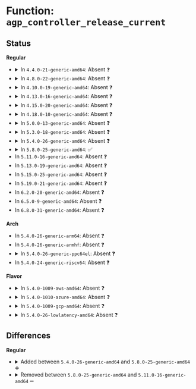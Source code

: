 # Function: <code>agp_controller_release_current</code>

## Status
<b>Regular</b>
<ul>
<li>
<details>
<summary>In <code>4.4.0-21-generic-amd64</code>: Absent ❓</summary>

```json
{
  "name": "agp_controller_release_current",
  "collision_type": "Unique Static",
  "inline_type": "Selective",
  "funcs": [
    {
      "addr": 18446744071584201184,
      "name": "agp_controller_release_current",
      "external": false,
      "loc": "drivers/char/agp/frontend.c:425",
      "file": "drivers/char/agp/frontend.c",
      "inline": "not declared, inlined",
      "caller_inline": [],
      "caller_func": [
        "drivers/char/agp/frontend.c:agp_release",
        "drivers/char/agp/frontend.c:agp_ioctl"
      ]
    }
  ],
  "symbols": [
    {
      "addr": 18446744071584201184,
      "name": "agp_controller_release_current.isra.7",
      "section": ".text",
      "bind": "STB_LOCAL",
      "size": 97
    }
  ]
}
```
</details>
</li>
<li>
<details>
<summary>In <code>4.8.0-22-generic-amd64</code>: Absent ❓</summary>

```json
{
  "name": "agp_controller_release_current",
  "collision_type": "Unique Static",
  "inline_type": "Selective",
  "funcs": [
    {
      "addr": 18446744071584540448,
      "name": "agp_controller_release_current",
      "external": false,
      "loc": "drivers/char/agp/frontend.c:425",
      "file": "drivers/char/agp/frontend.c",
      "inline": "not declared, inlined",
      "caller_inline": [],
      "caller_func": [
        "drivers/char/agp/frontend.c:agp_ioctl",
        "drivers/char/agp/frontend.c:agp_release"
      ]
    }
  ],
  "symbols": [
    {
      "addr": 18446744071584540448,
      "name": "agp_controller_release_current.isra.9",
      "section": ".text",
      "bind": "STB_LOCAL",
      "size": 97
    }
  ]
}
```
</details>
</li>
<li>
<details>
<summary>In <code>4.10.0-19-generic-amd64</code>: Absent ❓</summary>

```json
{
  "name": "agp_controller_release_current",
  "collision_type": "Unique Static",
  "inline_type": "Selective",
  "funcs": [
    {
      "addr": 18446744071584722400,
      "name": "agp_controller_release_current",
      "external": false,
      "loc": "drivers/char/agp/frontend.c:425",
      "file": "drivers/char/agp/frontend.c",
      "inline": "not declared, inlined",
      "caller_inline": [],
      "caller_func": [
        "drivers/char/agp/frontend.c:agp_ioctl",
        "drivers/char/agp/frontend.c:agp_release"
      ]
    }
  ],
  "symbols": [
    {
      "addr": 18446744071584722400,
      "name": "agp_controller_release_current.isra.9",
      "section": ".text",
      "bind": "STB_LOCAL",
      "size": 97
    }
  ]
}
```
</details>
</li>
<li>
<details>
<summary>In <code>4.13.0-16-generic-amd64</code>: Absent ❓</summary>

```json
{
  "name": "agp_controller_release_current",
  "collision_type": "Unique Static",
  "inline_type": "Selective",
  "funcs": [
    {
      "addr": 18446744071584804416,
      "name": "agp_controller_release_current",
      "external": false,
      "loc": "drivers/char/agp/frontend.c:425",
      "file": "drivers/char/agp/frontend.c",
      "inline": "not declared, inlined",
      "caller_inline": [],
      "caller_func": [
        "drivers/char/agp/frontend.c:agp_ioctl",
        "drivers/char/agp/frontend.c:agp_release"
      ]
    }
  ],
  "symbols": [
    {
      "addr": 18446744071584804416,
      "name": "agp_controller_release_current.isra.7",
      "section": ".text",
      "bind": "STB_LOCAL",
      "size": 97
    }
  ]
}
```
</details>
</li>
<li>
<details>
<summary>In <code>4.15.0-20-generic-amd64</code>: Absent ❓</summary>

```json
{
  "name": "agp_controller_release_current",
  "collision_type": "Unique Static",
  "inline_type": "Selective",
  "funcs": [
    {
      "addr": 18446744071585225136,
      "name": "agp_controller_release_current",
      "external": false,
      "loc": "drivers/char/agp/frontend.c:425",
      "file": "drivers/char/agp/frontend.c",
      "inline": "not declared, inlined",
      "caller_inline": [],
      "caller_func": [
        "drivers/char/agp/frontend.c:agp_ioctl",
        "drivers/char/agp/frontend.c:agp_release"
      ]
    }
  ],
  "symbols": [
    {
      "addr": 18446744071585225136,
      "name": "agp_controller_release_current.isra.7",
      "section": ".text",
      "bind": "STB_LOCAL",
      "size": 97
    }
  ]
}
```
</details>
</li>
<li>
<details>
<summary>In <code>4.18.0-10-generic-amd64</code>: Absent ❓</summary>

```json
{
  "name": "agp_controller_release_current",
  "collision_type": "Unique Static",
  "inline_type": "Selective",
  "funcs": [
    {
      "addr": 18446744071585462064,
      "name": "agp_controller_release_current",
      "external": false,
      "loc": "drivers/char/agp/frontend.c:425",
      "file": "drivers/char/agp/frontend.c",
      "inline": "not declared, inlined",
      "caller_inline": [],
      "caller_func": [
        "drivers/char/agp/frontend.c:agp_ioctl",
        "drivers/char/agp/frontend.c:agp_release"
      ]
    }
  ],
  "symbols": [
    {
      "addr": 18446744071585462064,
      "name": "agp_controller_release_current.isra.10",
      "section": ".text",
      "bind": "STB_LOCAL",
      "size": 97
    }
  ]
}
```
</details>
</li>
<li>
<details>
<summary>In <code>5.0.0-13-generic-amd64</code>: Absent ❓</summary>

```json
{
  "name": "agp_controller_release_current",
  "collision_type": "Unique Static",
  "inline_type": "Selective",
  "funcs": [
    {
      "addr": 18446744071585585648,
      "name": "agp_controller_release_current",
      "external": false,
      "loc": "drivers/char/agp/frontend.c:425",
      "file": "drivers/char/agp/frontend.c",
      "inline": "not declared, inlined",
      "caller_inline": [],
      "caller_func": [
        "drivers/char/agp/frontend.c:agp_ioctl",
        "drivers/char/agp/frontend.c:agp_release"
      ]
    }
  ],
  "symbols": [
    {
      "addr": 18446744071585585648,
      "name": "agp_controller_release_current.isra.10",
      "section": ".text",
      "bind": "STB_LOCAL",
      "size": 97
    }
  ]
}
```
</details>
</li>
<li>
<details>
<summary>In <code>5.3.0-18-generic-amd64</code>: Absent ❓</summary>

```json
{
  "name": "agp_controller_release_current",
  "collision_type": "Unique Static",
  "inline_type": "Selective",
  "funcs": [
    {
      "addr": 18446744071585805728,
      "name": "agp_controller_release_current",
      "external": false,
      "loc": "drivers/char/agp/frontend.c:425",
      "file": "drivers/char/agp/frontend.c",
      "inline": "not declared, inlined",
      "caller_inline": [],
      "caller_func": [
        "drivers/char/agp/frontend.c:agp_ioctl",
        "drivers/char/agp/frontend.c:agp_release"
      ]
    }
  ],
  "symbols": [
    {
      "addr": 18446744071585805728,
      "name": "agp_controller_release_current.isra.0",
      "section": ".text",
      "bind": "STB_LOCAL",
      "size": 97
    }
  ]
}
```
</details>
</li>
<li>
<details>
<summary>In <code>5.4.0-26-generic-amd64</code>: Absent ❓</summary>

```json
{
  "name": "agp_controller_release_current",
  "collision_type": "Unique Static",
  "inline_type": "Selective",
  "funcs": [
    {
      "addr": 18446744071585948464,
      "name": "agp_controller_release_current",
      "external": false,
      "loc": "drivers/char/agp/frontend.c:425",
      "file": "drivers/char/agp/frontend.c",
      "inline": "not declared, inlined",
      "caller_inline": [],
      "caller_func": [
        "drivers/char/agp/frontend.c:agp_ioctl",
        "drivers/char/agp/frontend.c:agp_release"
      ]
    }
  ],
  "symbols": [
    {
      "addr": 18446744071585948464,
      "name": "agp_controller_release_current.isra.0",
      "section": ".text",
      "bind": "STB_LOCAL",
      "size": 97
    }
  ]
}
```
</details>
</li>
<li>
<details>
<summary>In <code>5.8.0-25-generic-amd64</code>: ✅</summary>

```c
void agp_controller_release_current(struct agp_controller * controller, struct agp_file_private * controller_priv)
```

```json
{
  "name": "agp_controller_release_current",
  "collision_type": "Unique Static",
  "inline_type": "No",
  "funcs": [
    {
      "addr": 18446744071586687104,
      "name": "agp_controller_release_current",
      "external": false,
      "loc": "drivers/char/agp/frontend.c:423",
      "file": "drivers/char/agp/frontend.c",
      "inline": "seen, unknown",
      "caller_inline": [],
      "caller_func": [
        "drivers/char/agp/frontend.c:agp_ioctl",
        "drivers/char/agp/frontend.c:agp_release"
      ]
    }
  ],
  "symbols": [
    {
      "addr": 18446744071586687104,
      "name": "agp_controller_release_current",
      "section": ".text",
      "bind": "STB_LOCAL",
      "size": 98
    }
  ]
}
```
</details>
</li>
<li>
In <code>5.11.0-16-generic-amd64</code>: Absent ❓
</li>
<li>
In <code>5.13.0-19-generic-amd64</code>: Absent ❓
</li>
<li>
In <code>5.15.0-25-generic-amd64</code>: Absent ❓
</li>
<li>
In <code>5.19.0-21-generic-amd64</code>: Absent ❓
</li>
<li>
In <code>6.2.0-20-generic-amd64</code>: Absent ❓
</li>
<li>
In <code>6.5.0-9-generic-amd64</code>: Absent ❓
</li>
<li>
In <code>6.8.0-31-generic-amd64</code>: Absent ❓
</li>
</ul>
<b>Arch</b>
<ul>
<li>
In <code>5.4.0-26-generic-arm64</code>: Absent ❓
</li>
<li>
In <code>5.4.0-26-generic-armhf</code>: Absent ❓
</li>
<li>
<details>
<summary>In <code>5.4.0-26-generic-ppc64el</code>: Absent ❓</summary>

```json
{
  "name": "agp_controller_release_current",
  "collision_type": "Unique Static",
  "inline_type": "Selective",
  "funcs": [
    {
      "addr": 13835058055291940352,
      "name": "agp_controller_release_current",
      "external": false,
      "loc": "drivers/char/agp/frontend.c:425",
      "file": "drivers/char/agp/frontend.c",
      "inline": "not declared, inlined",
      "caller_inline": [],
      "caller_func": [
        "drivers/char/agp/frontend.c:agp_ioctl",
        "drivers/char/agp/frontend.c:agp_release"
      ]
    }
  ],
  "symbols": [
    {
      "addr": 13835058055291940352,
      "name": "agp_controller_release_current.isra.0",
      "section": ".text",
      "bind": "STB_LOCAL",
      "size": 224
    }
  ]
}
```
</details>
</li>
<li>
In <code>5.4.0-24-generic-riscv64</code>: Absent ❓
</li>
</ul>
<b>Flavor</b>
<ul>
<li>
<details>
<summary>In <code>5.4.0-1009-aws-amd64</code>: Absent ❓</summary>

```json
{
  "name": "agp_controller_release_current",
  "collision_type": "Unique Static",
  "inline_type": "Selective",
  "funcs": [
    {
      "addr": 18446744071585709440,
      "name": "agp_controller_release_current",
      "external": false,
      "loc": "drivers/char/agp/frontend.c:425",
      "file": "drivers/char/agp/frontend.c",
      "inline": "not declared, inlined",
      "caller_inline": [],
      "caller_func": [
        "drivers/char/agp/frontend.c:agp_ioctl",
        "drivers/char/agp/frontend.c:agp_release"
      ]
    }
  ],
  "symbols": [
    {
      "addr": 18446744071585709440,
      "name": "agp_controller_release_current.isra.0",
      "section": ".text",
      "bind": "STB_LOCAL",
      "size": 97
    }
  ]
}
```
</details>
</li>
<li>
<details>
<summary>In <code>5.4.0-1010-azure-amd64</code>: Absent ❓</summary>

```json
{
  "name": "agp_controller_release_current",
  "collision_type": "Unique Static",
  "inline_type": "Selective",
  "funcs": [
    {
      "addr": 18446744071585568640,
      "name": "agp_controller_release_current",
      "external": false,
      "loc": "drivers/char/agp/frontend.c:425",
      "file": "drivers/char/agp/frontend.c",
      "inline": "not declared, inlined",
      "caller_inline": [],
      "caller_func": [
        "drivers/char/agp/frontend.c:agp_ioctl",
        "drivers/char/agp/frontend.c:agp_release"
      ]
    }
  ],
  "symbols": [
    {
      "addr": 18446744071585568640,
      "name": "agp_controller_release_current.isra.0",
      "section": ".text",
      "bind": "STB_LOCAL",
      "size": 97
    }
  ]
}
```
</details>
</li>
<li>
<details>
<summary>In <code>5.4.0-1009-gcp-amd64</code>: Absent ❓</summary>

```json
{
  "name": "agp_controller_release_current",
  "collision_type": "Unique Static",
  "inline_type": "Selective",
  "funcs": [
    {
      "addr": 18446744071585898480,
      "name": "agp_controller_release_current",
      "external": false,
      "loc": "drivers/char/agp/frontend.c:425",
      "file": "drivers/char/agp/frontend.c",
      "inline": "not declared, inlined",
      "caller_inline": [],
      "caller_func": [
        "drivers/char/agp/frontend.c:agp_ioctl",
        "drivers/char/agp/frontend.c:agp_release"
      ]
    }
  ],
  "symbols": [
    {
      "addr": 18446744071585898480,
      "name": "agp_controller_release_current.isra.0",
      "section": ".text",
      "bind": "STB_LOCAL",
      "size": 97
    }
  ]
}
```
</details>
</li>
<li>
<details>
<summary>In <code>5.4.0-26-lowlatency-amd64</code>: Absent ❓</summary>

```json
{
  "name": "agp_controller_release_current",
  "collision_type": "Unique Static",
  "inline_type": "Selective",
  "funcs": [
    {
      "addr": 18446744071586006464,
      "name": "agp_controller_release_current",
      "external": false,
      "loc": "drivers/char/agp/frontend.c:425",
      "file": "drivers/char/agp/frontend.c",
      "inline": "not declared, inlined",
      "caller_inline": [],
      "caller_func": [
        "drivers/char/agp/frontend.c:agp_ioctl",
        "drivers/char/agp/frontend.c:agp_release"
      ]
    }
  ],
  "symbols": [
    {
      "addr": 18446744071586006464,
      "name": "agp_controller_release_current.isra.0",
      "section": ".text",
      "bind": "STB_LOCAL",
      "size": 97
    }
  ]
}
```
</details>
</li>
</ul>

## Differences
<b>Regular</b>
<ul>
<li>
<details>
<summary>Added between <code>5.4.0-26-generic-amd64</code> and <code>5.8.0-25-generic-amd64</code> ➕</summary>

```c
void agp_controller_release_current(struct agp_controller * controller, struct agp_file_private * controller_priv)
```
</details>
</li>
<li>
<details>
<summary>Removed between <code>5.8.0-25-generic-amd64</code> and <code>5.11.0-16-generic-amd64</code> ➖</summary>

```c
void agp_controller_release_current(struct agp_controller * controller, struct agp_file_private * controller_priv)
```
</details>
</li>
</ul>
